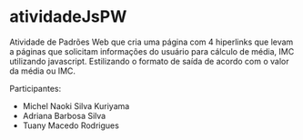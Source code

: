 # atividadeJsPW
Atividade de Padrões Web que cria uma página com 4 hiperlinks que levam a páginas que solicitam informações do usuário para cálculo de média, IMC utilizando javascript. Estilizando o formato de saída de acordo com o valor da média ou IMC.

Participantes:
- Michel Naoki Silva Kuriyama
- Adriana Barbosa Silva
- Tuany Macedo Rodrigues
